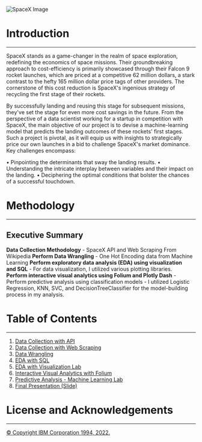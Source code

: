 

![SpaceX Image](https://github.com/furkandrms/SpaceX-Data-Sci-Project-IBM/assets/79999405/93f6edc4-5f2d-438a-9b67-6efd2b158f10)

# **Introduction**
---
SpaceX stands as a game-changer in the realm of space exploration, redefining the economics of space missions. Their groundbreaking approach to cost-efficiency is primarily showcased through their Falcon 9 rocket launches, which are priced at a competitive 62 million dollars, a stark contrast to the hefty 165 million dollar price tags of other providers. The cornerstone of this cost reduction is SpaceX's ingenious strategy of recycling the first stage of their rockets. 

By successfully landing and reusing this stage for subsequent missions, they've set the stage for even more cost savings in the future. From the perspective of a data scientist working for a startup in competition with SpaceX, the main objective of our project is to devise a machine-learning model that predicts the landing outcomes of these rockets' first stages. Such a project is pivotal, as it will equip us with insights to strategically price our own launches in a bid to challenge SpaceX's market dominance. Key challenges encompass:

• Pinpointing the determinants that sway the landing results.
• Understanding the intricate interplay between variables and their impact on the landing.
• Deciphering the optimal conditions that bolster the chances of a successful touchdown.

# **Methodology**
---
## **Executive Summary**

**Data Collection Methodology**
    - SpaceX API and Web Scraping From Wikipedia
**Perform Data Wrangling** 
    - One Hot Encoding data from Machine Learning 
**Perform exploratory data analysis (EDA) using visualization and SQL** 
    - For data visualization, I utilized various plotting libraries.  
**Perform interactive visual analytics using Folium and Plotly Dash**
    - Perform predictive analysis using classification models 
    - I utilized Logistic Regression, KNN, SVC, and DecisionTreeClassifier for the model-building process in my analysis.

# **Table of Contents**
---
1.  [Data Collection with API](https://github.com/furkandrms/SpaceX-Data-Sci-Project-IBM/blob/main/data-collection.ipynb)
2.  [Data Collection with Web Scraping](https://github.com/furkandrms/SpaceX-Data-Sci-Project-IBM/blob/main/web-scraping.ipynb)
3.  [Data Wrangling](https://github.com/furkandrms/SpaceX-Data-Sci-Project-IBM/blob/main/data_wragling.ipynb)
4.  [EDA with SQL](https://github.com/furkandrms/SpaceX-Data-Sci-Project-IBM/blob/main/eda-sql.ipynb)
5.  [EDA with Visualization Lab](https://github.com/furkandrms/SpaceX-Data-Sci-Project-IBM/blob/main/data-visualization.ipynb)
6.  [Interactive Visual Analytics with Folium](https://github.com/furkandrms/SpaceX-Data-Sci-Project-IBM/blob/main/spacex-dashboard.ipynb)
7.  [Predictive Analysis - Machine Learning Lab](https://github.com/furkandrms/SpaceX-Data-Sci-Project-IBM/blob/main/predictive-analysis.ipynb)
8.  [Final Presentation (Slide)](https://github.com/furkandrms/SpaceX-Data-Sci-Project-IBM/blob/main/SpaceX-Presentation.pdf)

# License and Acknowledgements
---
[© Copyright IBM Corporation 1994, 2022.](https://github.com/furkandrms/SpaceX-Data-Sci-Project-IBM/blob/main/LICENSE)


